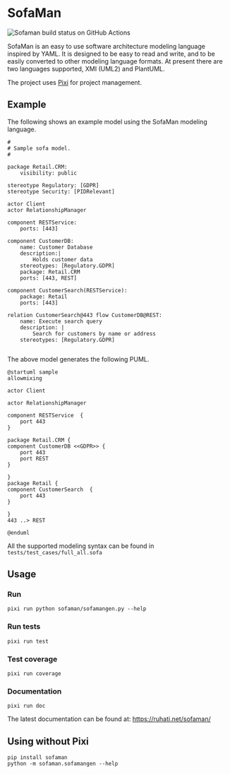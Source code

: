# SofaMan

![Sofaman build status on GitHub Actions](https://github.com/ivellapillil/sofaman/actions/workflows/push-build-test.yaml/badge.svg?branch=main&event=push)

SofaMan is an easy to use software architecture modeling language inspired by YAML. 
It is designed to be easy to read and write, and to be easily converted to other modeling language formats.
At present there are two languages supported, XMI (UML2) and PlantUML.

The project uses [Pixi](https://pixi.sh/latest/) for project management.

## Example

The following shows an example model using the SofaMan modeling language.

```
#
# Sample sofa model.
#

package Retail.CRM:
    visibility: public

stereotype Regulatory: [GDPR]
stereotype Security: [PIDRelevant]

actor Client
actor RelationshipManager

component RESTService:
    ports: [443]

component CustomerDB:
    name: Customer Database
    description:|
        Holds customer data
    stereotypes: [Regulatory.GDPR]
    package: Retail.CRM
    ports: [443, REST]

component CustomerSearch(RESTService):
    package: Retail
    ports: [443]

relation CustomerSearch@443 flow CustomerDB@REST:
    name: Execute search query
    description: |
        Search for customers by name or address
    stereotypes: [Regulatory.GDPR]


```

The above model generates the following PUML.

```puml
@startuml sample
allowmixing

actor Client 

actor RelationshipManager 

component RESTService  {
    port 443
}

package Retail.CRM { 
component CustomerDB <<GDPR>> {
    port 443
    port REST
}
 
}
package Retail { 
component CustomerSearch  {
    port 443
}
 
}
443 ..> REST

@enduml

```

All the supported modeling syntax can be found in `tests/test_cases/full_all.sofa`

## Usage

### Run

```
pixi run python sofaman/sofamangen.py --help
```

### Run tests

```
pixi run test
```

### Test coverage
```
pixi run coverage
```

### Documentation
```
pixi run doc
```

The latest documentation can be found at: https://ruhati.net/sofaman/

## Using without Pixi

```
pip install sofaman
python -m sofaman.sofamangen --help
```

